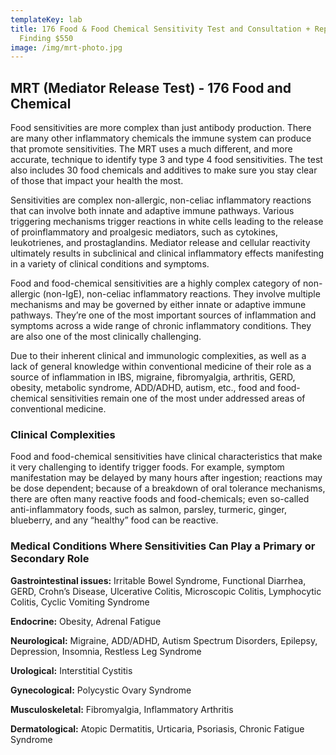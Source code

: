 ```yaml
---
templateKey: lab
title: 176 Food & Food Chemical Sensitivity Test and Consultation + Report of
  Finding $550
image: /img/mrt-photo.jpg
---
```

## MRT (Mediator Release Test) - 176 Food and Chemical

Food sensitivities are more complex than just antibody production. There are many other inflammatory chemicals the immune system can produce that promote sensitivities.  The MRT uses a much different, and more accurate, technique to identify type 3 and type 4 food sensitivities. The test also includes 30 food chemicals and additives to make sure you stay clear of those that impact your health the most. 

Sensitivities are complex non-allergic, non-celiac inflammatory reactions that can involve both innate and adaptive immune pathways. Various triggering mechanisms trigger reactions in white cells leading to the release of proinflammatory and proalgesic mediators, such as cytokines, leukotrienes, and prostaglandins. Mediator release and cellular reactivity ultimately results in subclinical and clinical inflammatory effects manifesting in a variety of clinical conditions and symptoms.

Food and food-chemical sensitivities are a highly complex category of non-allergic (non-IgE), non-celiac inflammatory reactions. They involve multiple mechanisms and may be governed by either innate or adaptive immune pathways. They’re one of the most important sources of inflammation and symptoms across a wide range of chronic inflammatory conditions. They are also one of the most clinically challenging.

Due to their inherent clinical and immunologic complexities, as well as a lack of general knowledge within conventional medicine of their role as a source of inflammation in IBS, migraine, fibromyalgia, arthritis, GERD, obesity, metabolic syndrome, ADD/ADHD, autism, etc., food and food-chemical sensitivities remain one of the most under addressed areas of conventional medicine.

### Clinical Complexities

Food and food-chemical sensitivities have clinical characteristics that make it very challenging to identify trigger foods. For example, symptom manifestation may be delayed by many hours after ingestion; reactions may be dose dependent; because of a breakdown of oral tolerance mechanisms, there are often many reactive foods and food-chemicals; even so-called anti-inflammatory foods, such as salmon, parsley, turmeric, ginger, blueberry, and any “healthy” food can be reactive.

### Medical Conditions Where Sensitivities Can Play a Primary or Secondary Role

**Gastrointestinal issues:** Irritable Bowel Syndrome, Functional Diarrhea, GERD, Crohn’s Disease, Ulcerative Colitis, Microscopic Colitis, Lymphocytic Colitis, Cyclic Vomiting Syndrome

**Endocrine:** Obesity, Adrenal Fatigue

**Neurological:** Migraine, ADD/ADHD, Autism Spectrum Disorders, Epilepsy, Depression, Insomnia, Restless Leg Syndrome

**Urological:** Interstitial Cystitis

**Gynecological:** Polycystic Ovary Syndrome

**Musculoskeletal:** Fibromyalgia, Inflammatory Arthritis

**Dermatological:** Atopic Dermatitis, Urticaria, Psoriasis, Chronic Fatigue Syndrome